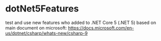 # dotNet5Features
test and use new features who added to .NET Core 5 (.NET 5)
based on main document on microsoft:
  https://docs.microsoft.com/en-us/dotnet/csharp/whats-new/csharp-9
